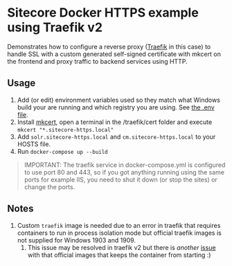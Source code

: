# Sitecore Docker HTTPS example using Traefik v2

Demonstrates how to configure a reverse proxy ([Traefik](https://github.com/containous/traefik/) in this case) to handle SSL with a custom generated self-signed certificate with mkcert on the frontend and proxy traffic to backend services using HTTP.

## Usage

1. Add (or edit) environment variables used so they match what Windows build your are running and which registry you are using. See [the .env file](.env).
1. Install [mkcert](https://github.com/FiloSottile/mkcert), open a terminal in the /traefik/cert folder and execute `mkcert "*.sitecore-https.local"`
1. Add `solr.sitecore-https.local` and `cm.sitecore-https.local` to your HOSTS file.
1. Run `docker-compose up --build`

> IMPORTANT: The traefik service in docker-compose.yml is configured to use port 80 and 443, so if you got anything running using the same ports for example IIS, you need to shut it down (or stop the sites) or change the ports.

## Notes

1. Custom `traefik` image is needed due to an error in traefik that requires containers to run in process isolation mode but official traefik images is not supplied for Windows 1903 and 1909.
    1. This issue may be resolved in traefik v2 but there is *another* [issue](https://github.com/containous/traefik/issues/5968) with that official images that keeps the container from starting :)
